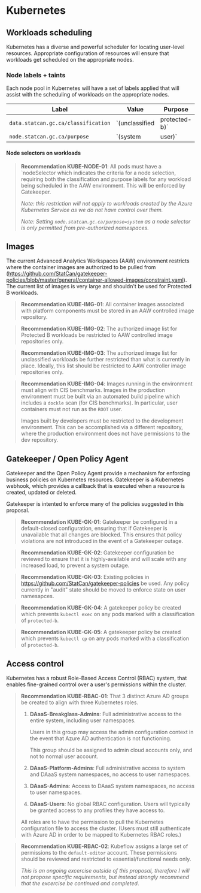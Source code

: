 # Kubernetes

## Workloads scheduling

Kubernetes has a diverse and powerful scheduler for locating
user-level resources. Appropriate configuration of resources
will ensure that workloads get scheduled on the appropriate
nodes.

### Node labels + taints

Each node pool in Kubernetes will have a set of labels applied that
will assist with the scheduling of workloads on the appropriate
nodes.

| Label                               | Value                        | Purpose                                 |
|-------------------------------------|------------------------------|-----------------------------------------|
| `data.statcan.gc.ca/classification` | `(unclassified|protected-b)` | Maximum data classification of the node |
| `node.statcan.gc.ca/purpose`        | `(system|user)`              | Purpose of the node                     |

#### Node selectors on workloads

> **Recommendation KUBE-NODE-01**: All pods must have a `nodeSelector
> which indicates the criteria for a node selection, requiring
> both the classification and purpose labels for any workload
> being scheduled in the AAW environment. This will be enforced
> by Gatekeeper.
>
> *Note: this restriction will not apply to workloads created
> by the Azure Kubernetes Service as we do not have control
> over them.*
>
> *Note: Setting `node.statcan.gc.ca/purpose=system` as a node selector
> is only permitted from pre-authorized namespaces.*

## Images

The current Advanced Analytics Workspaces (AAW) environment restricts where
the container images are authorized to be pulled from
(https://github.com/StatCan/gatekeeper-policies/blob/master/general/container-allowed-images/constraint.yaml).
The current list of images is very large and shouldn't be used for
Protected B workloads.

> **Recommendation KUBE-IMG-01**: All container images associated
> with platform components must be stored in an AAW controlled
> image repository.

> **Recommendation KUBE-IMG-02**: The authorized image list for
> Protected B workloads be restricted to AAW controlled
> image repositories only.

> **Recommendation KUBE-IMG-03**: The authorized image list for
> unclassified workloads be further restricted than what is
> currently in place. Ideally, this list should be restricted
> to AAW controller image repositories only.

> **Recommendation KUBE-IMG-04**: Images running in the environment
> must align with CIS benchmarks. Images in the production environment
> must be built via an automated build pipeline which includes
> a `dockle` scan (for CIS benchmarks). In particular, user
> containers must not run as the `ROOT` user.
>
> Images built by developers must be restricted to the development
> environment. This can be accomplished via a different repository,
> where the production environment does not have permissions to
> the dev repository.

## Gatekeeper / Open Policy Agent

Gatekeeper and the Open Policy Agent provide a mechanism
for enforcing business policies on Kubernetes resources.
Gatekeeper is a Kubernetes webhook, which provides a callback
that is executed when a resource is created, updated
or deleted.

Gatekeeper is intented to enforce many of the policies
suggested in this proposal.

> **Recommendation KUBE-GK-01**: Gatekeeper be configured
> in a default-closed configuration, ensuring that if
> Gatekeeper is unavailable that all changes are blocked.
> This ensures that policy violations are not introduced
> in the event of a Gatekeeper outage.

> **Recommendation KUBE-GK-02**: Gatekeeper configuration
> be reviewed to ensure that it is highly-available
> and will scale with any increased load, to prevent
> a system outage.

> **Recommendation KUBE-GK-03**: Existing policies
> in https://github.com/StatCan/gatekeeper-policies be used.
> Any policy currently in "audit" state should be moved
> to enforce state on user namesapces.

> **Recommendation KUBE-GK-04**: A gatekeeper policy
> be created which prevents `kubectl exec` on any pods
> marked with a classification of `protected-b`.

> **Recommendation KUBE-GK-05**: A gatekeeper policy
> be created which prevents `kubectl cp` on any pods
> marked with a classification of `protected-b`.

## Access control

Kubernetes has a robust Role-Based Access Control (RBAC) system,
that enables fine-grained control over a user's permissions
within the cluster.

> **Recommendation KUBE-RBAC-01**: That 3 distinct Azure AD groups
> be created to align with three Kubernetes roles.
>
> 1. **DAaaS-Breakglass-Admins**: Full administrative access
>    to the entire system, including user namespaces.
>
>    Users in this group may access the admin configuration
>    context in the event that Azure AD authentication is
>    not functioning.
>
>    This group should be assigned to admin cloud accounts only,
>    and not to normal user account.
> 2. **DAaaS-Platform-Admins**: Full administrative access to
>    system and DAaaS system namespaces, no access to user namespaces.
> 3. **DAaaS-Admins**: Access to DAaaS system namespaces,
>    no access to user namespaces.
> 4. **DAaaS-Users**: No global RBAC configuration. Users will typically
>    be granted access to any profiles they have access to.
>
> All roles are to have the permission to pull the Kubernetes configuration
> file to access the cluster. (Users must still authenticate with Azure AD
> in order to be mapped to Kubernetes RBAC roles.)

> **Recommendation KUBE-RBAC-02**: Kubeflow assigns a large set of permissions
> to the `default-editor` account. These permissions should be reviewed and
> restricted to essential/functional needs only.
>
> *This is an ongoing excercise outside of this proposal, therefore
> I will not propose specific requirements, but instead strongly
> recommend that the excercise be continued and completed*.
